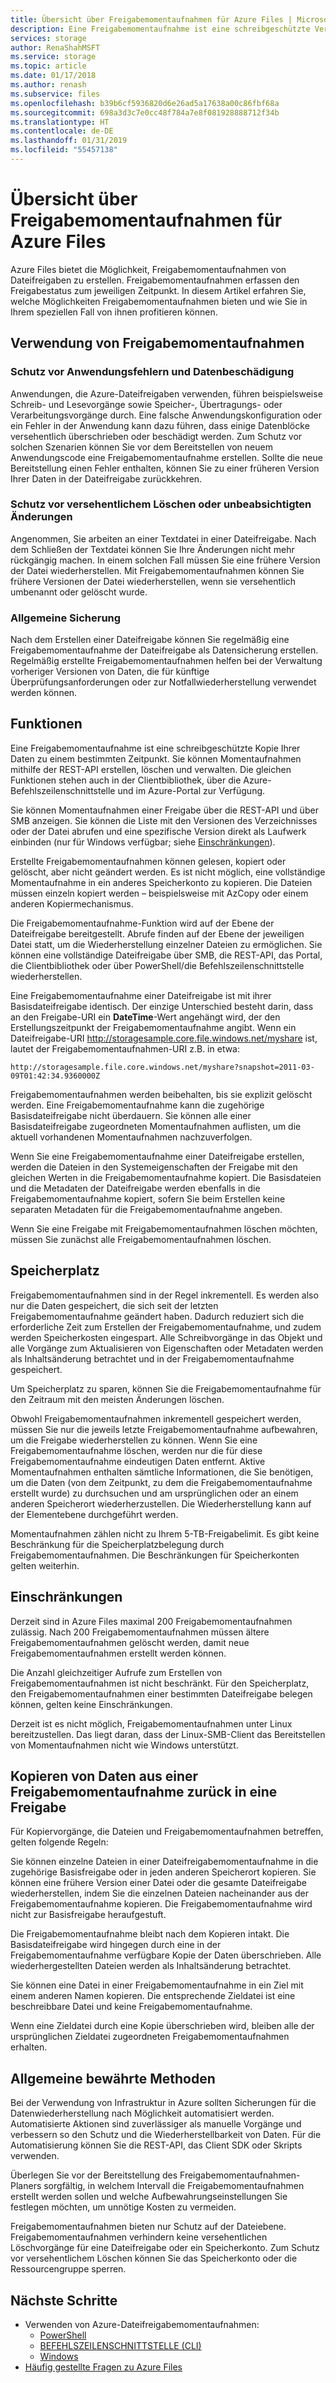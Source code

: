 ```yaml
---
title: Übersicht über Freigabemomentaufnahmen für Azure Files | Microsoft-Dokumentation
description: Eine Freigabemomentaufnahme ist eine schreibgeschützte Version einer Azure Files-Freigabe, die zu einem bestimmten Zeitpunkt erstellt wird, um die Freigabe zu sichern.
services: storage
author: RenaShahMSFT
ms.service: storage
ms.topic: article
ms.date: 01/17/2018
ms.author: renash
ms.subservice: files
ms.openlocfilehash: b39b6cf5936820d6e26ad5a17638a00c86fbf68a
ms.sourcegitcommit: 698a3d3c7e0cc48f784a7e8f081928888712f34b
ms.translationtype: HT
ms.contentlocale: de-DE
ms.lasthandoff: 01/31/2019
ms.locfileid: "55457138"
---
```

# <a name="overview-of-share-snapshots-for-azure-files"></a>Übersicht über Freigabemomentaufnahmen für Azure Files 
Azure Files bietet die Möglichkeit, Freigabemomentaufnahmen von Dateifreigaben zu erstellen. Freigabemomentaufnahmen erfassen den Freigabestatus zum jeweiligen Zeitpunkt. In diesem Artikel erfahren Sie, welche Möglichkeiten Freigabemomentaufnahmen bieten und wie Sie in Ihrem speziellen Fall von ihnen profitieren können.

## <a name="when-to-use-share-snapshots"></a>Verwendung von Freigabemomentaufnahmen

### <a name="protection-against-application-error-and-data-corruption"></a>Schutz vor Anwendungsfehlern und Datenbeschädigung
Anwendungen, die Azure-Dateifreigaben verwenden, führen beispielsweise Schreib- und Lesevorgänge sowie Speicher-, Übertragungs- oder Verarbeitungsvorgänge durch. Eine falsche Anwendungskonfiguration oder ein Fehler in der Anwendung kann dazu führen, dass einige Datenblöcke versehentlich überschrieben oder beschädigt werden. Zum Schutz vor solchen Szenarien können Sie vor dem Bereitstellen von neuem Anwendungscode eine Freigabemomentaufnahme erstellen. Sollte die neue Bereitstellung einen Fehler enthalten, können Sie zu einer früheren Version Ihrer Daten in der Dateifreigabe zurückkehren. 

### <a name="protection-against-accidental-deletions-or-unintended-changes"></a>Schutz vor versehentlichem Löschen oder unbeabsichtigten Änderungen
Angenommen, Sie arbeiten an einer Textdatei in einer Dateifreigabe. Nach dem Schließen der Textdatei können Sie Ihre Änderungen nicht mehr rückgängig machen. In einem solchen Fall müssen Sie eine frühere Version der Datei wiederherstellen. Mit Freigabemomentaufnahmen können Sie frühere Versionen der Datei wiederherstellen, wenn sie versehentlich umbenannt oder gelöscht wurde.

### <a name="general-backup-purposes"></a>Allgemeine Sicherung
Nach dem Erstellen einer Dateifreigabe können Sie regelmäßig eine Freigabemomentaufnahme der Dateifreigabe als Datensicherung erstellen. Regelmäßig erstellte Freigabemomentaufnahmen helfen bei der Verwaltung vorheriger Versionen von Daten, die für künftige Überprüfungsanforderungen oder zur Notfallwiederherstellung verwendet werden können.

## <a name="capabilities"></a>Funktionen
Eine Freigabemomentaufnahme ist eine schreibgeschützte Kopie Ihrer Daten zu einem bestimmten Zeitpunkt. Sie können Momentaufnahmen mithilfe der REST-API erstellen, löschen und verwalten. Die gleichen Funktionen stehen auch in der Clientbibliothek, über die Azure-Befehlszeilenschnittstelle und im Azure-Portal zur Verfügung. 

Sie können Momentaufnahmen einer Freigabe über die REST-API und über SMB anzeigen. Sie können die Liste mit den Versionen des Verzeichnisses oder der Datei abrufen und eine spezifische Version direkt als Laufwerk einbinden (nur für Windows verfügbar; siehe [Einschränkungen](#limits)). 

Erstellte Freigabemomentaufnahmen können gelesen, kopiert oder gelöscht, aber nicht geändert werden. Es ist nicht möglich, eine vollständige Momentaufnahme in ein anderes Speicherkonto zu kopieren. Die Dateien müssen einzeln kopiert werden – beispielsweise mit AzCopy oder einem anderen Kopiermechanismus.

Die Freigabemomentaufnahme-Funktion wird auf der Ebene der Dateifreigabe bereitgestellt. Abrufe finden auf der Ebene der jeweiligen Datei statt, um die Wiederherstellung einzelner Dateien zu ermöglichen. Sie können eine vollständige Dateifreigabe über SMB, die REST-API, das Portal, die Clientbibliothek oder über PowerShell/die Befehlszeilenschnittstelle wiederherstellen.

Eine Freigabemomentaufnahme einer Dateifreigabe ist mit ihrer Basisdateifreigabe identisch. Der einzige Unterschied besteht darin, dass an den Freigabe-URI ein **DateTime**-Wert angehängt wird, der den Erstellungszeitpunkt der Freigabemomentaufnahme angibt. Wenn ein Dateifreigabe-URI http://storagesample.core.file.windows.net/myshare ist, lautet der Freigabemomentaufnahmen-URI z.B. in etwa:
```
http://storagesample.file.core.windows.net/myshare?snapshot=2011-03-09T01:42:34.9360000Z
```

Freigabemomentaufnahmen werden beibehalten, bis sie explizit gelöscht werden. Eine Freigabemomentaufnahme kann die zugehörige Basisdateifreigabe nicht überdauern. Sie können alle einer Basisdateifreigabe zugeordneten Momentaufnahmen auflisten, um die aktuell vorhandenen Momentaufnahmen nachzuverfolgen. 

Wenn Sie eine Freigabemomentaufnahme einer Dateifreigabe erstellen, werden die Dateien in den Systemeigenschaften der Freigabe mit den gleichen Werten in die Freigabemomentaufnahme kopiert. Die Basisdateien und die Metadaten der Dateifreigabe werden ebenfalls in die Freigabemomentaufnahme kopiert, sofern Sie beim Erstellen keine separaten Metadaten für die Freigabemomentaufnahme angeben.

Wenn Sie eine Freigabe mit Freigabemomentaufnahmen löschen möchten, müssen Sie zunächst alle Freigabemomentaufnahmen löschen.

## <a name="space-usage"></a>Speicherplatz 
Freigabemomentaufnahmen sind in der Regel inkrementell. Es werden also nur die Daten gespeichert, die sich seit der letzten Freigabemomentaufnahme geändert haben. Dadurch reduziert sich die erforderliche Zeit zum Erstellen der Freigabemomentaufnahme, und zudem werden Speicherkosten eingespart. Alle Schreibvorgänge in das Objekt und alle Vorgänge zum Aktualisieren von Eigenschaften oder Metadaten werden als Inhaltsänderung betrachtet und in der Freigabemomentaufnahme gespeichert. 

Um Speicherplatz zu sparen, können Sie die Freigabemomentaufnahme für den Zeitraum mit den meisten Änderungen löschen.

Obwohl Freigabemomentaufnahmen inkrementell gespeichert werden, müssen Sie nur die jeweils letzte Freigabemomentaufnahme aufbewahren, um die Freigabe wiederherstellen zu können. Wenn Sie eine Freigabemomentaufnahme löschen, werden nur die für diese Freigabemomentaufnahme eindeutigen Daten entfernt. Aktive Momentaufnahmen enthalten sämtliche Informationen, die Sie benötigen, um die Daten (von dem Zeitpunkt, zu dem die Freigabemomentaufnahme erstellt wurde) zu durchsuchen und am ursprünglichen oder an einem anderen Speicherort wiederherzustellen. Die Wiederherstellung kann auf der Elementebene durchgeführt werden.

Momentaufnahmen zählen nicht zu Ihrem 5-TB-Freigabelimit. Es gibt keine Beschränkung für die Speicherplatzbelegung durch Freigabemomentaufnahmen. Die Beschränkungen für Speicherkonten gelten weiterhin.

## <a name="limits"></a>Einschränkungen
Derzeit sind in Azure Files maximal 200 Freigabemomentaufnahmen zulässig. Nach 200 Freigabemomentaufnahmen müssen ältere Freigabemomentaufnahmen gelöscht werden, damit neue Freigabemomentaufnahmen erstellt werden können. 

Die Anzahl gleichzeitiger Aufrufe zum Erstellen von Freigabemomentaufnahmen ist nicht beschränkt. Für den Speicherplatz, den Freigabemomentaufnahmen einer bestimmten Dateifreigabe belegen können, gelten keine Einschränkungen. 

Derzeit ist es nicht möglich, Freigabemomentaufnahmen unter Linux bereitzustellen. Das liegt daran, dass der Linux-SMB-Client das Bereitstellen von Momentaufnahmen nicht wie Windows unterstützt.

## <a name="copying-data-back-to-a-share-from-share-snapshot"></a>Kopieren von Daten aus einer Freigabemomentaufnahme zurück in eine Freigabe
Für Kopiervorgänge, die Dateien und Freigabemomentaufnahmen betreffen, gelten folgende Regeln:

Sie können einzelne Dateien in einer Dateifreigabemomentaufnahme in die zugehörige Basisfreigabe oder in jeden anderen Speicherort kopieren. Sie können eine frühere Version einer Datei oder die gesamte Dateifreigabe wiederherstellen, indem Sie die einzelnen Dateien nacheinander aus der Freigabemomentaufnahme kopieren. Die Freigabemomentaufnahme wird nicht zur Basisfreigabe heraufgestuft. 

Die Freigabemomentaufnahme bleibt nach dem Kopieren intakt. Die Basisdateifreigabe wird hingegen durch eine in der Freigabemomentaufnahme verfügbare Kopie der Daten überschrieben. Alle wiederhergestellten Dateien werden als Inhaltsänderung betrachtet.

Sie können eine Datei in einer Freigabemomentaufnahme in ein Ziel mit einem anderen Namen kopieren. Die entsprechende Zieldatei ist eine beschreibbare Datei und keine Freigabemomentaufnahme.

Wenn eine Zieldatei durch eine Kopie überschrieben wird, bleiben alle der ursprünglichen Zieldatei zugeordneten Freigabemomentaufnahmen erhalten.

## <a name="general-best-practices"></a>Allgemeine bewährte Methoden 
Bei der Verwendung von Infrastruktur in Azure sollten Sicherungen für die Datenwiederherstellung nach Möglichkeit automatisiert werden. Automatisierte Aktionen sind zuverlässiger als manuelle Vorgänge und verbessern so den Schutz und die Wiederherstellbarkeit von Daten. Für die Automatisierung können Sie die REST-API, das Client SDK oder Skripts verwenden.

Überlegen Sie vor der Bereitstellung des Freigabemomentaufnahmen-Planers sorgfältig, in welchem Intervall die Freigabemomentaufnahmen erstellt werden sollen und welche Aufbewahrungseinstellungen Sie festlegen möchten, um unnötige Kosten zu vermeiden.

Freigabemomentaufnahmen bieten nur Schutz auf der Dateiebene. Freigabemomentaufnahmen verhindern keine versehentlichen Löschvorgänge für eine Dateifreigabe oder ein Speicherkonto. Zum Schutz vor versehentlichem Löschen können Sie das Speicherkonto oder die Ressourcengruppe sperren.

## <a name="next-steps"></a>Nächste Schritte
- Verwenden von Azure-Dateifreigabemomentaufnahmen:
    - [PowerShell](storage-how-to-use-files-powershell.md)
    - [BEFEHLSZEILENSCHNITTSTELLE (CLI)](storage-how-to-use-files-cli.md)
    - [Windows](storage-how-to-use-files-windows.md#accessing-share-snapshots-from-windows)
- [Häufig gestellte Fragen zu Azure Files](storage-files-faq.md#share-snapshots)
